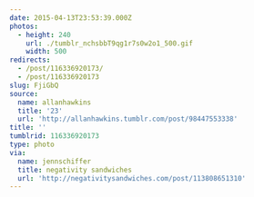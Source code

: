 ```yaml
---
date: 2015-04-13T23:53:39.000Z
photos:
  - height: 240
    url: ./tumblr_nchsbbT9qg1r7s0w2o1_500.gif
    width: 500
redirects:
  - /post/116336920173/
  - /post/116336920173
slug: FjiGbQ
source:
  name: allanhawkins
  title: '23'
  url: 'http://allanhawkins.tumblr.com/post/98447553338'
title: ''
tumblrid: 116336920173
type: photo
via:
  name: jennschiffer
  title: negativity sandwiches
  url: 'http://negativitysandwiches.com/post/113808651310'
---
```


